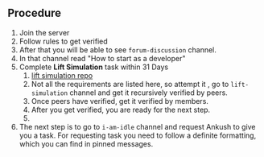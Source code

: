 ## Procedure
1. Join the server
2. Follow rules to get verified
3. After that you will be able to see `forum-discussion` channel.
4. In that channel read "How to start as a developer"
5. Complete **Lift Simulation** task within 31 Days
	1. [lift simulation repo](https://github.com/Real-Dev-Squad/Lift-**Simulation**)
	2. Not all the requirements are listed here, so attempt it , go to `lift-simulation` channel and get it recursively verified by peers.
	3. Once peers have verified, get it verified by members.
	4. After you get verified, you are ready for the next step.
	5. 
6. The next step is to go to `i-am-idle` channel and request Ankush to give you a task. For requesting task you need to follow a definite formatting, which you can find in pinned messages.